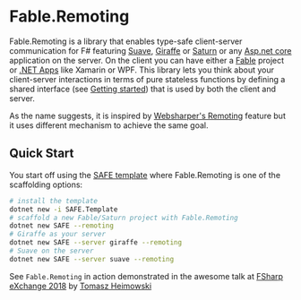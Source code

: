 # Fable.Remoting

Fable.Remoting is a library that enables type-safe client-server communication for F# featuring [Suave](https://github.com/SuaveIO/suave), [Giraffe](https://github.com/giraffe-fsharp/Giraffe) or [Saturn](https://github.com/SaturnFramework/Saturn) or any [Asp.net core](https://docs.microsoft.com/en-us/aspnet/core/?view=aspnetcore-2.1) application on the server. On the client you can have either a [Fable](http://fable.io/) project or [.NET Apps](src/dotnet-client.md) like Xamarin or WPF. This library lets you think about your client-server interactions in terms of pure stateless functions by defining a shared interface (see [Getting started](src/basics.md)) that is used by both the client and server.

As the name suggests, it is inspired by [Websharper's Remoting](https://developers.websharper.com/docs/v4.x/fs/remoting) feature but it uses different mechanism to achieve the same goal. 

## Quick Start
You start off using the [SAFE template](https://github.com/SAFE-Stack/SAFE-template) where Fable.Remoting is one of the scaffolding options:
```bash
# install the template
dotnet new -i SAFE.Template
# scaffold a new Fable/Saturn project with Fable.Remoting
dotnet new SAFE --remoting
# Giraffe as your server
dotnet new SAFE --server giraffe --remoting
# Suave on the server
dotnet new SAFE --server suave --remoting
``` 

See `Fable.Remoting` in action demonstrated in the awesome talk at [FSharp eXchange 2018](https://skillsmatter.com/skillscasts/11308-safe-apps-with-f-web-stack) by [Tomasz Heimowski](https://github.com/theimowski)